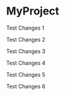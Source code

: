 # MyProject

Test Changes 1

Test Changes 2

Test Changes 3

Test Changes 4

Test Changes 5

Test Changes 6
